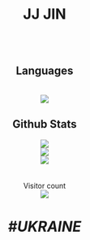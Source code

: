 <h1 align="center">JJ JIN</h1>
<!---
JIN-ZIJIE/JIN-ZIJIE is a ✨ special ✨ repository because its `README.md` (this file) appears on your GitHub profile.
You can click the Preview link to take a look at your changes.
--->

<br>
<br>
<div align="center"> 
  <h2>Languages</h2>
  <br>
  <img src="https://github-readme-stats.vercel.app/api/top-langs/?username=JIN-ZIJIE&count_private=true&show_icons=true&theme=onedark&layout=compact" align="middle"/>
  <br>
  <h2>Github Stats</h2>
  <img src="https://github-readme-stats.vercel.app/api?username=JIN-ZIJIE&count_private=true&show_icons=true&theme=onedark" />
  <br>
  <img src="https://streak-stats.demolab.com/?user=JIN-ZIJIE&theme=radical%22%20width=%2249%%22%20alt=%22streaks%20graph" />
  <br>
  <img src="https://github-readme-activity-graph.cyclic.app/graph?username=JIN-ZIJIE&bg_color=141321&color=A9FEF7&line=626069&point=F8D847&area_color=FE428E&title_color=FE428E&area=true%22" />
  <br>
  <br>
  <br>
  Visitor count
  <br>
  <img src="https://profile-counter.glitch.me/JIN-ZIJIE/count.svg" />
  
  
  <h1><i>#UKRAINE</i></h1>
</div>
